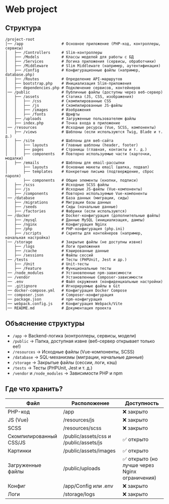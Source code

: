 # Web project

## Структура
```
/project-root
│── /app                 # Основное приложение (PHP-код, контроллеры, сервисы)
│   ├── /Controllers     # Slim-контроллеры
│   ├── /Models          # Классы моделей для работы с БД
│   ├── /Services        # Логика приложения (сервисы, обработчики)
│   ├── /Middleware      # Slim Middleware (например, аутентификация)
│   ├── /Config          # Конфигурационные файлы (например, database.php)
│   ├── /Routes          # Определение API-маршрутов
│   ├── bootstrap.php    # Инициализация Slim-приложения
│   ├── dependencies.php # Подключение сервисов, контейнеров
│── /public              # Публичные файлы (доступны через веб-сервер)
│   ├── /assets          # Статика (JS, CSS, изображения)
│   │   ├── /css         # Скомпилированные CSS
│   │   ├── /js          # Скомпилированные JS-файлы
│   │   ├── /images      # Изображения
│   │   ├── /fonts       # Шрифты
│   ├── /uploads         # Загруженные пользователем файлы
│   ├── index.php        # Точка входа в приложение
│── /resources           # Исходные ресурсы (Vue, SCSS, компоненты)
│   ├── /views           # Шаблоны (если используются Twig, Blade и т. д.)
│   ├── /site            # Шаблоны для веб-сайта
│   │   ├── layouts      # Главные шаблоны (header, footer)
│   │   ├── pages        # Страницы (главная, контакты и т. д.)
│   │   ├── components   # Повторно используемые части (карточки, модалки)
│   ├── /emails          # Шаблоны для email-рассылки
│       ├── layouts      # Основные макеты email (шапка, подвал)
│       ├── templates    # Конкретные письма (подтверждение, сброс пароля)
│       ├── components   # Общие элементы (кнопки, подписи)
│   ├── /scss            # Исходные SCSS файлы
│   ├── /js              # Исходные JS-файлы (Vue-компоненты)
│   ├── /components      # Повторно используемые Vue-компоненты
│── /database            # База данных (миграции, сиды)
│   ├── /migrations      # Миграции базы данных
│   ├── /seeds           # Сиды (начальные данные)
│   ├── /factories       # Фабрики (если используются)
│── /docker              # Docker-конфигурация (дополнительные файлы)
│   ├── /mysql           # Данные MySQL (инициализация, дампы)
│   ├── /nginx           # Конфигурация Nginx
│   ├── /php             # PHP-конфигурация (php.ini)
│   ├── /scripts         # Скрипты для контейнеров (например, начальная настройка)
│── /storage             # Закрытые файлы (не доступны извне)
│   ├── /logs            # Логи приложения
│   ├── /cache           # Кэшированные данные
│   ├── /sessions        # Файлы сессий
│── /tests               # Тесты (PHPUnit, Jest и др.)
│   ├── /Unit            # Unit-тесты
│   ├── /Feature         # Функциональные тесты
│── /node_modules        # Установленные npm-зависимости
│── /vendor              # Установленные Composer-зависимости
│── .env                 # Файл окружения (конфиденциальные настройки)
│── .gitignore           # Игнорируемые файлы в Git
│── docker-compose.yml   # Конфигурация Docker Compose
│── composer.json        # Composer-конфигурация
│── package.json         # npm-конфигурация
│── webpack.config.js    # Конфигурация Webpack/Vite
│── README.md            # Документация проекта
```

## Объяснение структуры
 - `/app` → Backend-логика (контроллеры, сервисы, модели)
 - `/public` → Папка, доступная извне (веб-сервер открывает только ее!)
 - `/resources` → Исходные файлы (Vue-компоненты, SCSS)
 - `/database` → SQL-механизмы (миграции, начальные данные)
 - `/storage` → Закрытые файлы (сессии, логи, кэш)
 - `/tests` → Тесты (PHPUnit, Jest и т. д.)
 - `/vendor` и `/node_modules` → Зависимости PHP и npm

## Где что хранить?
| Файл                     | Расположение                                      | Доступность                                      |
|--------------------------|---------------------------------------------------|--------------------------------------------------|
| PHP-код                  | /app                                              | ❌ закрыто                                       |
| JS (Vue)                 | /resources/js                                     | ❌ закрыто                                       |
| SCSS                     | /resources/scss                                   | ❌ закрыто                                       |
| Скомпилированный CSS/JS  | /public/assets/css и /public/assets/js            | ✅ открыто                                       |
| Картинки                 | /public/assets/images                             | ✅ открыто                                       |
| Загруженные файлы        | /public/uploads                                   | ✅ открыто (но лучше через Nginx ограничения)    |
| Конфиг                   | /app/Config или .env                              | ❌ закрыто                                       |
| Логи                     | /storage/logs                                     | ❌ закрыто                                       |
